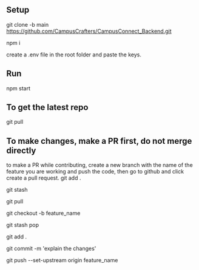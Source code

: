 ## Setup
git clone -b main https://github.com/CampusCrafters/CampusConnect_Backend.git

npm i

create a .env file in the root folder and paste the keys.
## Run
npm start
## To get the latest repo
git pull

## To make changes, make a PR first, do not merge directly
to make a PR while contributing, create a new branch with the name of the feature you are working and push the code, then go to github and click create a pull request. 
git add .

git stash

git pull

git checkout -b feature_name

git stash pop

git add .

git commit -m 'explain the changes'

git push --set-upstream origin feature_name
